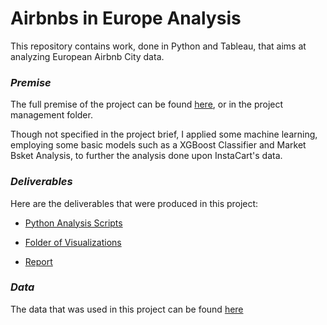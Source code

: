 # Airbnbs in Europe Analysis

This repository contains work, done in Python and Tableau, that aims at analyzing European Airbnb City data.  

### *Premise*

The full premise of the project can be found [here](/Project%20Management/A4_Data_Project%20Brief.pdf), or in the project management folder. 

Though not specified in the project brief, I applied some machine learning, employing some basic models such as a XGBoost Classifier and Market Bsket Analysis, to further the analysis done upon InstaCart's data. 

### *Deliverables*

Here are the deliverables that were produced in this project:

  - [Python Analysis Scripts](/Python%20Scripts/)

  - [Folder of Visualizations](/Visualizations/)

  - [Report](/Report_InstaCart_Data_Analysis.xlsx)
  

### *Data*

The data that was used in this project can be found [here](https://www.instacart.com/datasets/grocery-shopping-2017)
